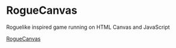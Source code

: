 # RogueCanvas
Roguelike inspired game running on HTML Canvas and JavaScript

[RogueCanvas][roguecanvas]

[roguecanvas]: http://www.jon-melnick.github.io/RogueCanvas
